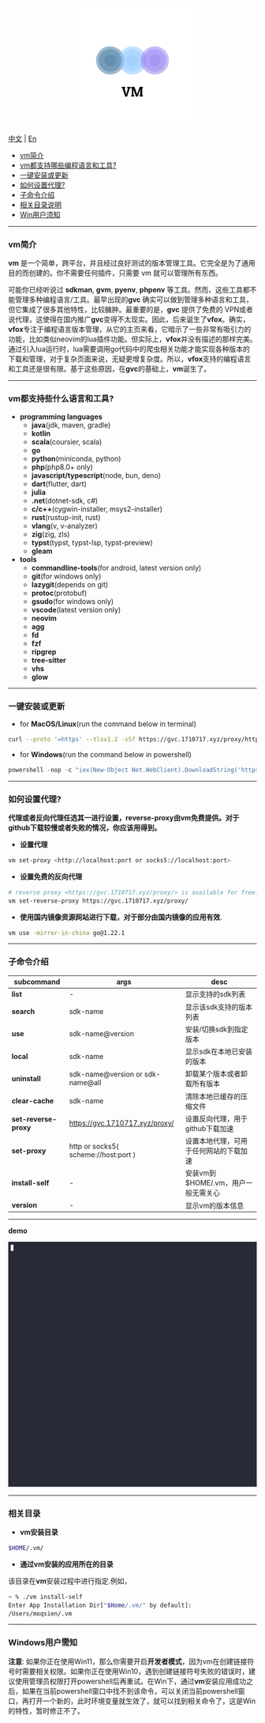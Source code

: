 <p style="" align="center">
  <!-- <img src="https://github.com/moqsien/img_repo/raw/main/vm_header_photo_2.png" alt="Logo" width="720" height="240"> -->
  <img src="https://github.com/moqsien/img_repo/raw/main/vm_profile_image.png" alt="Logo" width="240" height="240">
</p>

[中文](https://github.com/gvcgo/version-manager/blob/main/docs/readmeCN.md) | [En](https://github.com/gvcgo/version-manager)

* [vm简介](#1)
* [vm都支持哪些编程语言和工具?](#2)
* [一键安装或更新](#3)
* [如何设置代理?](#4)
* [子命令介绍](#5)
* [相关目录说明](#6)
* [Win用户须知](#7)

------
<p id="1"></p>  

### vm简介

**vm** 是一个简单，跨平台，并且经过良好测试的版本管理工具。它完全是为了通用目的而创建的。你不需要任何插件，只需要 vm 就可以管理所有东西。

可能你已经听说过 **sdkman**, **gvm**, **pyenv**, **phpenv** 等工具。然而，这些工具都不能管理多种编程语言/工具。最早出现的**gvc** 确实可以做到管理多种语言和工具，但它集成了很多其他特性，比较臃肿。最重要的是，**gvc** 提供了免费的 VPN或者说代理，这使得在国内推广**gvc**变得不太现实。因此，后来诞生了**vfox**。确实，**vfox**专注于编程语言版本管理，从它的主页来看，它暗示了一些非常有吸引力的功能，比如类似neovim的lua插件功能。但实际上，**vfox**并没有描述的那样完美。通过引入lua运行时，lua需要调用go代码中的爬虫相关功能才能实现各种版本的下载和管理，对于复杂页面来说，无疑更增复杂度。所以，**vfox**支持的编程语言和工具还是很有限。基于这些原因，在**gvc**的基础上，**vm**诞生了。

------

<p id="2"></p>

### vm都支持些什么语言和工具?

- **programming languages**
  - **java**(jdk, maven, gradle)
  - **kotlin**
  - **scala**(coursier, scala)
  - **go**
  - **python**(miniconda, python)
  - **php**(php8.0+ only)
  - **javascript/typescript**(node, bun, deno)
  - **dart**(flutter, dart)
  - **julia**
  - **.net**(dotnet-sdk, c#)
  - **c/c++**(cygwin-installer, msys2-installer)
  - **rust**(rustup-init, rust)
  - **vlang**(v, v-analyzer)
  - **zig**(zig, zls)
  - **typst**(typst, typst-lsp, typst-preview)
  - **gleam**
- **tools**
  - **commandline-tools**(for android, latest version only)
  - **git**(for windows only)
  - **lazygit**(depends on git)
  - **protoc**(protobuf)
  - **gsudo**(for windows only)
  - **vscode**(latest version only)
  - **neovim**
  - **agg**
  - **fd**
  - **fzf**
  - **ripgrep**
  - **tree-sitter**
  - **vhs**
  - **glow**

------

<p id="3"></p>  

### 一键安装或更新
- for **MacOS/Linux**(run the command below in terminal)
```bash
curl --proto '=https' --tlsv1.2 -sSf https://gvc.1710717.xyz/proxy/https://raw.githubusercontent.com/gvcgo/version-manager/main/scripts/install.sh | sh
```

- for **Windows**(run the command below in powershell)
```powershell
powershell -nop -c "iex(New-Object Net.WebClient).DownloadString('https://gvc.1710717.xyz/proxy/https://raw.githubusercontent.com/gvcgo/version-manager/main/scripts/install.ps1')"
```

------

<p id="4"></p> 

### 如何设置代理?

**代理或者反向代理任选其一进行设置，reverse-proxy由vm免费提供。对于github下载较慢或者失败的情况，你应该用得到。**

- **设置代理**
```bash
vm set-proxy <http://localhost:port or socks5://localhost:port>
```

- **设置免费的反向代理**

```bash
# reverse proxy <https://gvc.1710717.xyz/proxy/> is available for free.
vm set-reverse-proxy https://gvc.1710717.xyz/proxy/
```

- **使用国内镜像资源网站进行下载，对于部分由国内镜像的应用有效**.
```bash
vm use -mirror-in-china go@1.22.1
```

------

<p id="5"></p> 

### 子命令介绍

| subcommand | args | desc |
|-------|-------|-------|
| **list** | - | 显示支持的sdk列表 |
| **search** | sdk-name | 显示该sdk支持的版本列表 |
| **use** | sdk-name@version | 安装/切换sdk到指定版本 |
| **local** | sdk-name | 显示sdk在本地已安装的版本 |
| **uninstall** | sdk-name@version or sdk-name@all | 卸载某个版本或者卸载所有版本 |
| **clear-cache** | sdk-name | 清除本地已缓存的压缩文件 |
| **set-reverse-proxy** | https://gvc.1710717.xyz/proxy/ | 设置反向代理，用于github下载加速 |
| **set-proxy** | http or socks5( scheme://host:port ) | 设置本地代理，可用于任何网站的下载加速 |
| **install-self** | - | 安装vm到$HOME/.vm，用户一般无需关心 |
| **version** | - | 显示vm的版本信息 |
------

**demo**

<!-- <a href="https://asciinema.org/a/647462" target="_blank"><img src="https://asciinema.org/a/647462.svg" /></a> -->
![demo](https://github.com/moqsien/img_repo/raw/main/vm.gif)

------

<p id="6"></p> 

### 相关目录

- **vm安装目录**
```bash
$HOME/.vm/
```

- **通过vm安装的应用所在的目录**

该目录在**vm**安装过程中进行指定.例如，
```bash
~ % ./vm install-self
Enter App Installation Dir["$Home/.vm/" by default]:
/Users/moqsien/.vm
```

------

<p id="7"></p> 

### Windows用户需知

**注意**: 如果你正在使用Win11，那么你需要开启**开发者模式**，因为vm在创建链接符号时需要相关权限。如果你正在使用Win10，遇到创建链接符号失败的错误时，建议使用管理员权限打开powershell后再重试。在Win下，通过**vm**安装应用成功之后，如果在当前powershell窗口中找不到该命令，可以关闭当前powershell窗口，再打开一个新的，此时环境变量就生效了，就可以找到相关命令了，这是Win的特性，暂时修正不了。
